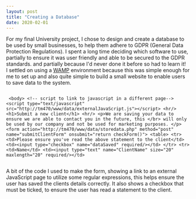 ```yaml
---
layout: post
title: "Creating a Database"
date: 2020-02-01
---
```

For my final University project, I chose to design and create a database to be used by small businesses, to help them adhere to GDPR 
(General Data Protection Regulations). I spent a long time deciding which software to use, 
 partially to ensure it was user friendly and able to be secured to the GDPR standards. and partially because I'd never done it before so had to learn it!<br />
 I settled on using a [WAMP](http://www.wampserver.com/en/) environment because this was simple enough for me to set up and also quite simple to 
 build a small website to enable users to save data to the system. <br />
 <pre><code>
 &#60;body&#62; &#60;!-- script to link to javascript in a different page--&#62; &#60;script type="text/javascript" src="http://tm470/www/data/externalJavaScript.js"&#62;&#60;/script&#62; &#60;hr/&#62; &#60;h1&#62;Submit a new client&#60;/h1&#62; &#60;hr/&#62; &#60;p&#62;We are saving your data to ensure we are able to contact you in the future, this &#60;/br&#62; will only be used by our company and not be used for marketing purposes. &#60;/p&#62; &#60;form action="http://tm470/www/data/storedata.php" method="post" name="submitClientForm" onsubmit="return checkForm()"&#62; &#60;table&#62; &#60;tr&#62;&#60;td&#62;Please ensure you've read the above statement to the client&#60;/td&#62; &#60;td&#62;&#60;input type="checkbox" name="dataSaved" required/&#62;&#60;/td&#62; &#60;/tr&#62; &#60;tr&#62;&#60;td&#62;Name&#60;/td&#62; &#60;td&#62;&#60;input type="text" name="ClientName" size="20" maxlength="20" required/&#62;&#60;/td&#62; 

</code></pre>
A bit of the code I used to make the form, showing a link to an external JavaScript page to utilize some regular expressions, this helps
 ensure the user has saved the clients details correctly.
 It also shows a checkbox that must be ticked, to ensure the user has read a statement to the client.
